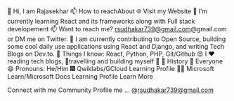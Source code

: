 👋 Hi, I am Rajasekhar
📫 How to reachAbout
🌐 Visit my Website
🌱 I’m currently learning React and its frameworks along with Full stack developement
📫 Want to reach me? rsudhakar739@gmail.com@gmail.com or DM me on Twitter.
🔭 I am currently contributing to Open Source, building some cool daily use applications using React and Django, and writing Tech Blogs on Dev.to.
👀 Things I know: React, Python, PHP, Git/Github
😍 I ❤️ reading tech blogs, 💫travelling and building myself
💌 💝 History 🙏 Everyone
😄 Pronouns: He/Him
🎆 Qwiklabs/GCloud Learning Profile
👩‍💻 Microsoft Learn/Microsoft Docs Learning Profile
Learn More


Connect with me 
Community Profile me ... @rsudhakar739@gmail.com

<!---
Raj00005/Raj00005 is a ✨ special ✨ repository because its `README.md` (this file) appears on your GitHub profile.
You can click the Preview link to take a look at your changes.
--->
